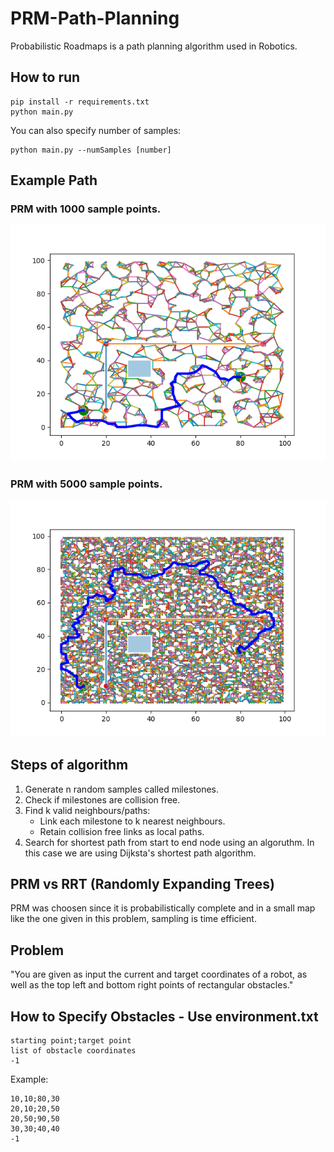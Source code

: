 # PRM-Path-Planning
Probabilistic Roadmaps is a path planning algorithm used in Robotics.

## How to run
```
pip install -r requirements.txt
python main.py
```

You can also specify number of samples:
```
python main.py --numSamples [number]
```

## Example Path
### PRM with 1000 sample points.
![PRM_1000](1000_samples.png)

### PRM with 5000 sample points.
![PRM_5000](5000_samples.png)

## Steps of algorithm
1. Generate n random samples called milestones.
2. Check if milestones are collision free.
3. Find k valid neighbours/paths:
   - Link each milestone to k nearest neighbours.
   - Retain collision free links as local paths.
4. Search for shortest path from start to end node using an algoruthm. In this case we are using Dijksta's shortest path algorithm.

## PRM vs RRT (Randomly Expanding Trees)
PRM was choosen since it is probabilistically complete and in a small map like the one given in this problem, sampling is time efficient.

## Problem
"You are given as input the current and target coordinates of a robot, as well as the top left and bottom right points of rectangular obstacles."

## How to Specify Obstacles - Use environment.txt
```
starting point;target point
list of obstacle coordinates
-1
```
Example:
```
10,10;80,30
20,10;20,50
20,50;90,50
30,30;40,40
-1
```
